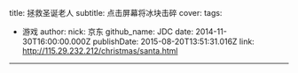 title: 拯救圣诞老人
subtitle: 点击屏幕将冰块击碎
cover: 
tags:
  - 游戏
author:
  nick: 京东
  github_name: JDC
date: 2014-11-30T16:00:00.000Z
publishDate: 2015-08-20T13:51:31.016Z
link: http://115.29.232.212/christmas/santa.html
---